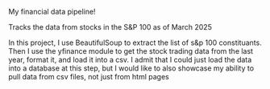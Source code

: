 My financial data pipeline!

Tracks the data from stocks in the S&P 100 as of March 2025

In this project, I use BeautifulSoup to extract the list of s&p 100 constituants. Then I use the yfinance module to get the stock trading data from the last year, format it, and load it into a csv. I admit that I could just load the data into a database at this step, but I would like to also showcase my ability to pull data from csv files, not just from html pages


